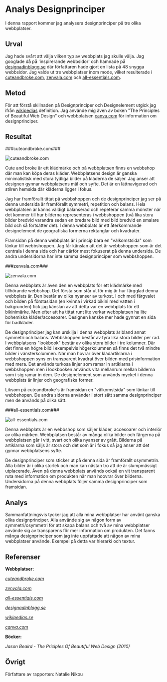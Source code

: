 
Analys Designprinciper
=======================

I denna rapport kommer jag analysera designprinciper på tre olika webbplatser.

Urval
-----------------------

Jag hade svårt att välja vilken typ av webbplats jag skulle välja. Jag googlade då på 'inspirerande webbsidor' och hamnade på [designadinblogg.se](https://www.designadinblogg.se/48-inspirerande-webbsidor-med-snygg-webbdesign/) där författaren hade gjort en lista på 48 snygga webbsidor. Jag valde ut tre webbplatser inom mode, vilket resulterade i [cuteandbroke.com](https://cuteandbroke.com/), [zenvala.com](http://zenvala.com/) och [all-essentials.com](http://all-essentials.com/).

Metod
-----------------------

För att förstå skillnaden på Designprinciper och Designelement utgick jag ifrån [wikipedias](https://en.wikipedia.org/wiki/Visual_design_elements_and_principles) definition. Jag använde mig även av boken "The Principles of Beautiful Web Design" och webbplatsen [canva.com](https://www.canva.com/learn/design-elements-principles/) för information om designprinciper.

Resultat
-----------------------

###cuteandbroke.com###

![cuteandbroke.com](image/report/cuteandbroke.png?w=700)

Cute and broke är ett klädmärke och på webbplatsen finns en webbshop där man kan köpa deras kläder.
Webbplatsens design är ganska minimalistisk med stora tydliga bilder på kläderna de säljer.
Jag anser att designen gynnar webbplatsens mål och syfte. Det är en lättnavigerad och stilren hemsida där kläderna ligger i fokus.

Jag har framförallt tittat på webbshoppen och de designprinciper jag ser på denna undersida är framförallt symmetri, repetition och balans. Hela webbplatsen är känns väldigt balanserad och repeterar samma mönster när det kommer till hur bilderna representeras i  webbshoppen (två lika stora bilder bredvid varandra sedan en bredare bild med bild bredvid en smalare bild och så fortsätter det). I denna webbplats är ett återkommande designelement de geografiska formerna rektanglar och kvadrater.

Framsidan på denna webbplats är i princip bara en "välkomstsida" som länkar till webbshoppen. Jag får känslan att det är webbshoppen som är det centrala i denna sida och har därför mest fokuserat på denna undersida. De andra undersidorna har inte samma designprinciper som webbshoppen.

###zenvala.com###

![zenvala.com](image/report/zenvala.png?w=700)

Denna webbplats är även den en webbplats för ett klädmärke med tillhörande webbshop.
Det första som står ut för mig är hur färgglad denna webbplats är. Den består av olika nyanser av turkost. I och med färgvalet och bilden på förstasidan (en kvinna i virkad bikini med vatten i bakgrunden) fick jag känslan av att detta var en webbplats för ett bikinimärke. Men efter att ha tittat runt lite verkar webbplatsen ha lite bohemiska kläder/accesoarer. Designen kanske mer hade gynnat en sida för badkläder.

De designprinciper jag kan urskilja i denna webbplats är bland annat symmetri och balans. Webbshoppen består av fyra lika stora bilder per rad. I webbplatsens "lookbook" består av olika stora bilder i tre kolumner. Där det finns en högre bild i exempelvis högerkolumnen så finns det två mindre bilder i vänsterkolumnen. När man hovrar över klädartiklarna i webbshoppen syns en transparent kvadrat över bilden med prisinformation med mera. Det används turkosa linjer som ramar in artiklarna i webbshoppen men i lookbooken används vita mellanrum mellan bilderna som i sig ramar in dem.
De designelement som används mycket i denna webbplats är linjer och geografiska former.

Liksom på cuteandbroke´s är framsidan en "välkomstsida" som länkar till webbshopen. De andra sidorna använder i stort sätt samma designprinciper men de används på olika sätt.

###all-essentials.com###

![all-essentials.com](image/report/all-essential.png?w=700)

Denna webbplats är en webbshop som säljer kläder, accesoarer och interiör av olika märken.
Webbplatsen består av många olika bilder och färgerna på webbplatsen går i vitt, svart och olika nyanser av grått.
Bilderna på artiklarna som säljs är stora och det som är i fokus så jag anser att det gynnar webbplatsens syfte.

De designprinciper som sticker ut på denna sida är framförallt osymmetrin. Alla bilder är i olika storlek och man kan nästan tro att de är slumpmässigt utplacerade. Även på denna webbplats används också en vit transparent ruta med information om produkten när man hoovrar över bilderna.
Undersidorna på denna webbplats följer samma designprinciper som framsidan.

Analys
-----------------------

Sammanfattningsvis tycker jag att alla mina webbplatser har använt ganska olika designprinciper. Alla använde sig av någon form av symmetri/osymmetri för att skapa balans och två av mina webbplatser använde sig av transparens för mer information om produkten. Det fanns många designprinciper som jag inte uppfattade att någon av mina webbplatser använde. Exempel på detta var hierarki och textur.

Referenser
-----------------------
**Webbplatser:**

*[cuteandbroke.com](https://cuteandbroke.com/)*

*[zenvala.com](http://zenvala.com/)*

*[all-essentials.com](http://all-essentials.com/)*

*[designadinblogg.se](https://www.designadinblogg.se/48-inspirerande-webbsidor-med-snygg-webbdesign/)*

*[wikipedias.se](https://en.wikipedia.org/wiki/Visual_design_elements_and_principles)*

*[canva.com](https://www.canva.com/learn/design-elements-principles/)*

**Böcker:**

*Jason Beaird - The Priciples Of Beautiful Web Design (2010)*

Övrigt
-----------------------

Författare av rapporten: Natalie Nikou
